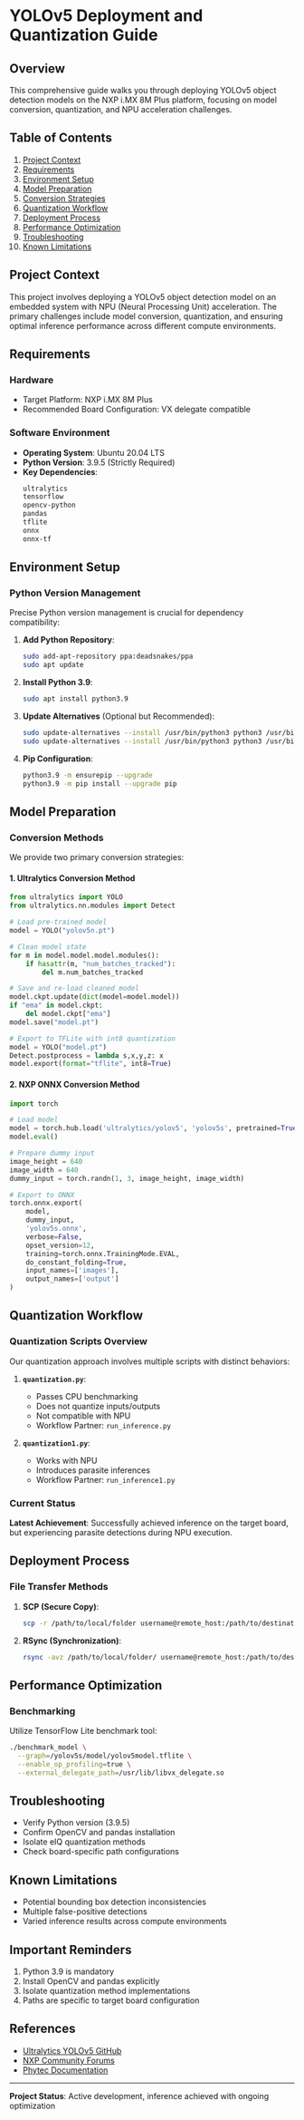 # YOLOv5 Deployment and Quantization Guide

## Overview
This comprehensive guide walks you through deploying YOLOv5 object detection models on the NXP i.MX 8M Plus platform, focusing on model conversion, quantization, and NPU acceleration challenges.

## Table of Contents
1. [Project Context](#project-context)
2. [Requirements](#requirements)
3. [Environment Setup](#environment-setup)
4. [Model Preparation](#model-preparation)
5. [Conversion Strategies](#conversion-strategies)
6. [Quantization Workflow](#quantization-workflow)
7. [Deployment Process](#deployment-process)
8. [Performance Optimization](#performance-optimization)
9. [Troubleshooting](#troubleshooting)
10. [Known Limitations](#known-limitations)

## Project Context
This project involves deploying a YOLOv5 object detection model on an embedded system with NPU (Neural Processing Unit) acceleration. The primary challenges include model conversion, quantization, and ensuring optimal inference performance across different compute environments.

## Requirements
### Hardware
- Target Platform: NXP i.MX 8M Plus
- Recommended Board Configuration: VX delegate compatible

### Software Environment
- **Operating System**: Ubuntu 20.04 LTS
- **Python Version**: 3.9.5 (Strictly Required)
- **Key Dependencies**:
  ```bash
  ultralytics
  tensorflow
  opencv-python
  pandas
  tflite
  onnx
  onnx-tf
  ```

## Environment Setup
### Python Version Management
Precise Python version management is crucial for dependency compatibility:

1. **Add Python Repository**:
   ```bash
   sudo add-apt-repository ppa:deadsnakes/ppa
   sudo apt update
   ```

2. **Install Python 3.9**:
   ```bash
   sudo apt install python3.9
   ```

3. **Update Alternatives** (Optional but Recommended):
   ```bash
   sudo update-alternatives --install /usr/bin/python3 python3 /usr/bin/python3.8 1
   sudo update-alternatives --install /usr/bin/python3 python3 /usr/bin/python3.9 2
   ```

4. **Pip Configuration**:
   ```bash
   python3.9 -m ensurepip --upgrade
   python3.9 -m pip install --upgrade pip
   ```

## Model Preparation
### Conversion Methods
We provide two primary conversion strategies:

#### 1. Ultralytics Conversion Method
```python
from ultralytics import YOLO
from ultralytics.nn.modules import Detect

# Load pre-trained model
model = YOLO("yolov5n.pt")

# Clean model state
for m in model.model.model.modules():                     
    if hasattr(m, "num_batches_tracked"): 
        del m.num_batches_tracked

# Save and re-load cleaned model
model.ckpt.update(dict(model=model.model))
if "ema" in model.ckpt: 
    del model.ckpt["ema"]
model.save("model.pt")

# Export to TFLite with int8 quantization
model = YOLO("model.pt")
Detect.postprocess = lambda s,x,y,z: x
model.export(format="tflite", int8=True)
```

#### 2. NXP ONNX Conversion Method
```python
import torch

# Load model
model = torch.hub.load('ultralytics/yolov5', 'yolov5s', pretrained=True)
model.eval()

# Prepare dummy input
image_height = 640
image_width = 640
dummy_input = torch.randn(1, 3, image_height, image_width)

# Export to ONNX
torch.onnx.export(
    model,
    dummy_input,
    'yolov5s.onnx',
    verbose=False,
    opset_version=12,
    training=torch.onnx.TrainingMode.EVAL,
    do_constant_folding=True,
    input_names=['images'],
    output_names=['output']
)
```

## Quantization Workflow
### Quantization Scripts Overview
Our quantization approach involves multiple scripts with distinct behaviors:

1. **`quantization.py`**:
   - Passes CPU benchmarking
   - Does not quantize inputs/outputs
   - Not compatible with NPU
   - Workflow Partner: `run_inference.py`

2. **`quantization1.py`**:
   - Works with NPU
   - Introduces parasite inferences
   - Workflow Partner: `run_inference1.py`

### Current Status
**Latest Achievement**: Successfully achieved inference on the target board, but experiencing parasite detections during NPU execution.

## Deployment Process
### File Transfer Methods
1. **SCP (Secure Copy)**:
   ```bash
   scp -r /path/to/local/folder username@remote_host:/path/to/destination/
   ```

2. **RSync (Synchronization)**:
   ```bash
   rsync -avz /path/to/local/folder/ username@remote_host:/path/to/destination/
   ```

## Performance Optimization
### Benchmarking
Utilize TensorFlow Lite benchmark tool:
```bash
./benchmark_model \
  --graph=/yolov5s/model/yolov5model.tflite \
  --enable_op_profiling=true \
  --external_delegate_path=/usr/lib/libvx_delegate.so
```

## Troubleshooting
- Verify Python version (3.9.5)
- Confirm OpenCV and pandas installation
- Isolate eIQ quantization methods
- Check board-specific path configurations

## Known Limitations
- Potential bounding box detection inconsistencies
- Multiple false-positive detections
- Varied inference results across compute environments

## Important Reminders
1. Python 3.9 is mandatory
2. Install OpenCV and pandas explicitly
3. Isolate quantization method implementations
4. Paths are specific to target board configuration

## References
- [Ultralytics YOLOv5 GitHub](https://github.com/ultralytics/yolov5)
- [NXP Community Forums](https://community.nxp.com)
- [Phytec Documentation](https://www.phytec.de/cdocuments/)

---

**Project Status**: Active development, inference achieved with ongoing optimization
